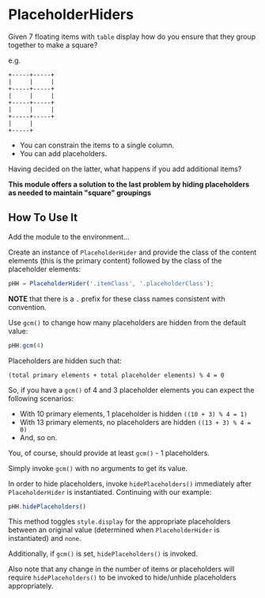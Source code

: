# PlaceholderHiders #

Given 7 floating items with `table` display how do you ensure that they group together to make a square?

e.g.

```
+-----+-----+
|     |     |
+-----+-----+
|     |     |
+-----+-----+
|     |     |
+-----+-----+
|     |
+-----+
```

- You can constrain the items to a single column.
- You can add placeholders.

Having decided on the latter, what happens if you add additional items?

**This module offers a solution to the last problem by hiding placeholders as needed to maintain "square" groupings**

## How To Use It ##

Add the module to the environment...

Create an instance of `PlaceholderHider` and provide the class of the content elements (this is the primary content) followed by the class of the placeholder elements:

``` JavaScript
pHH = PlaceholderHider('.itemClass', '.placeholderClass');
```
**NOTE** that there is a `.` prefix for these class names consistent with convention.

Use `gcm()` to change how many placeholders are hidden from the default value:

``` JavaScript
pHH.gcm(4)
```

Placeholders are hidden such that:

    (total primary elements + total placeholder elements) % 4 = 0

So, if you have a `gcm()` of 4 and 3 placeholder elements you can expect the following scenarios:

- With 10 primary elements, 1 placeholder is hidden `((10 + 3) % 4 = 1)`
- With 13 primary elements, no placeholders are hidden `((13 + 3) % 4 = 0)`
- And, so on.

You, of course, should provide at least `gcm()` - 1 placeholders.

Simply invoke `gcm()` with no arguments to get its value.

In order to hide placeholders, invoke `hidePlaceholders()` immediately after `PlaceholderHider` is instantiated.
Continuing with our example:

``` JavaScript
pHH.hidePlaceholders()
```

This method toggles `style.display` for the appropriate placeholders between an original value (determined when `PlaceholderHider` is instantiated) and `none`.

Additionally, if `gcm()` is set, `hidePlaceholders()` is invoked.

Also note that any change in the number of items or placeholders will require `hidePlaceholders()` to be invoked to hide/unhide placeholders appropriately.
